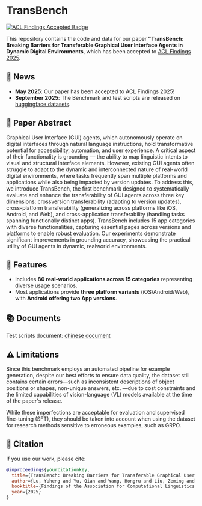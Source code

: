 # TransBench

[![ACL Findings Accepted Badge](https://img.shields.io/badge/ACL%20Findings-2025-4d71a3)](https://2025.aclweb.org/)

This repository contains the code and data for our paper **"TransBench: Breaking Barriers for Transferable Graphical User
 Interface Agents in Dynamic Digital Environments**, which has been accepted to [ACL Findings 2025](https://2025.aclweb.org/).

## 📢 News
- **May 2025**: Our paper has been accepted to ACL Findings 2025!
- **September 2025**: The Benchmark and test scripts are released on [huggingface datasets](https://huggingface.co/datasets/luyuheng/TransBench/tree/main). 

## 📝 Paper Abstract
Graphical User Interface (GUI) agents, which autonomously operate on digital interfaces through natural language instructions, 
hold transformative potential for accessibility, automation, and user experience. 
A critical aspect of their functionality is grounding — the ability to map linguistic intents to visual and structural interface elements. 
However, existing GUI agents often struggle to adapt to the dynamic and interconnected nature of real-world digital environments, 
where tasks frequently span multiple platforms and applications while also being impacted by version updates. 
To address this, we introduce TransBench, 
the first benchmark designed to systematically evaluate and enhance the transferability of GUI agents across three key dimensions: 
crossversion transferability (adapting to version updates), cross-platform transferability (generalizing across platforms like iOS, Android, and Web), 
and cross-application transferability (handling tasks spanning functionally distinct apps). 
TransBench includes 15 app categories with diverse functionalities, capturing essential pages across versions and platforms to enable robust evaluation. 
Our experiments demonstrate significant improvements in grounding accuracy, showcasing the practical utility of GUI agents in dynamic, realworld environments. 

## 🚀 Features
- Includes **80 real-world applications across 15 categories** representing diverse usage scenarios.
- Most applications provide **three platform variants** (iOS/Android/Web), with **Android offering two App versions**.

## 📚 Documents

Test scripts document: [chinese document](./docs/infer_doc.md)

## ⚠️ Limitations

Since this benchmark employs an automated pipeline for example generation, despite our best efforts to ensure data quality, 
the dataset still contains certain errors—such as inconsistent descriptions of object positions or shapes, non-unique answers, etc.
—due to cost constraints and the limited capabilities of vision-language (VL) models available at the time of the paper's release. 

While these imperfections are acceptable for evaluation and supervised fine-tuning (SFT), they should be taken into account when using the dataset for research methods sensitive to erroneous examples, such as GRPO.

## 📄 Citation
If you use our work, please cite:
```bibtex
@inproceedings{yourcitationkey,
  title={TransBench: Breaking Barriers for Transferable Graphical User Interface Agents in Dynamic Digital Environments},
  author={Lu, Yuheng and Yu, Qian and Wang, Hongru and Liu, Zeming and Su, Wei and Liu, Yanping and Guo, Yuhang and Liang, Maocheng and Wang, Yunhong and Wang, Haifeng},
  booktitle={Findings of the Association for Computational Linguistics: ACL 2025},
  year={2025}
}
